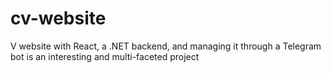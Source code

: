 # cv-website
V website with React, a .NET backend, and managing it through a Telegram bot is an interesting and multi-faceted project
